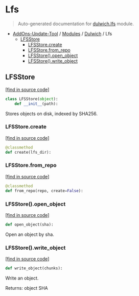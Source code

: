 # Lfs

> Auto-generated documentation for [dulwich.lfs](https://github.com/alchem1ster/AddOns-Update-Tool/blob/main/dulwich/lfs.py) module.

- [AddOns-Update-Tool](../README.md#addons-update-tool-index) / [Modules](../MODULES.md#addons-update-tool-modules) / [Dulwich](index.md#dulwich) / Lfs
    - [LFSStore](#lfsstore)
        - [LFSStore.create](#lfsstorecreate)
        - [LFSStore.from_repo](#lfsstorefrom_repo)
        - [LFSStore().open_object](#lfsstoreopen_object)
        - [LFSStore().write_object](#lfsstorewrite_object)

## LFSStore

[[find in source code]](https://github.com/alchem1ster/AddOns-Update-Tool/blob/main/dulwich/lfs.py#L26)

```python
class LFSStore(object):
    def __init__(path):
```

Stores objects on disk, indexed by SHA256.

### LFSStore.create

[[find in source code]](https://github.com/alchem1ster/AddOns-Update-Tool/blob/main/dulwich/lfs.py#L32)

```python
@classmethod
def create(lfs_dir):
```

### LFSStore.from_repo

[[find in source code]](https://github.com/alchem1ster/AddOns-Update-Tool/blob/main/dulwich/lfs.py#L40)

```python
@classmethod
def from_repo(repo, create=False):
```

### LFSStore().open_object

[[find in source code]](https://github.com/alchem1ster/AddOns-Update-Tool/blob/main/dulwich/lfs.py#L50)

```python
def open_object(sha):
```

Open an object by sha.

### LFSStore().write_object

[[find in source code]](https://github.com/alchem1ster/AddOns-Update-Tool/blob/main/dulwich/lfs.py#L57)

```python
def write_object(chunks):
```

Write an object.

Returns: object SHA

